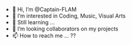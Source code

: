 - 👋 Hi, I’m @Captain-FLAM
- 👀 I’m interested in Coding, Music, Visual Arts
- 🌱 Still learning ...
- 💞️ I’m looking collaborators on my projects
- 📫 How to reach me ... ??
